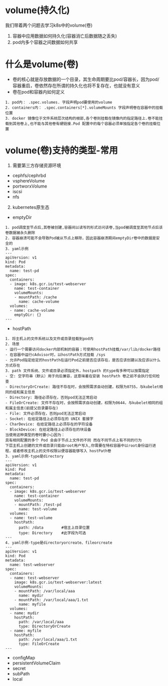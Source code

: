 # volume(持久化)

我们带着两个问题去学习k8s中的volume(卷)
1. 容器中应用数据如何持久化(容器消亡后数据随之丢失)
2. pod内多个容器之间数据如何共享

# 什么是volume(卷)
- 卷的核心就是存放数据的一个目录，其生命周期要比pod/容器长，因为pod/容器重启，卷依然存在所谓的持久化也将不复存在，也就没有意义
- 卷在pod和容器内如何定义
```
1. pod内： .spec.volumes. 字段声明pod要使用的volume
2. containers内： .spec.containers[*].volumeMounts 字段声明卷在容器中的挂载位置
3. docker 镜像位于文件系统层次结构的根部,各个卷则挂载在镜像内的指定路径上.卷不能挂载到其他卷上,也不能与其他卷有硬链接.Pod 配置中的每个容器必须单独指定各个卷的挂载位置
```

# volume(卷)支持的类型-常用

1. 需要第三方存储资源环境
- cephfs/cephrbd
- vsphereVolume
- portworxVolume
- iscsi 
- nfs
2. kubernetes原生态
- emptyDir
```
1. pod调度至节点后,其卷被创建,容器间以读写的形式访问该卷,当pod被调度至其他节点后该卷数据被永久删除
2. 容器崩溃可能不会导致Pod被从节点上移除，因此容器崩溃期间emptyDir卷中的数据是安全的
3. yaml示例
---
apiVersion: v1
kind: Pod
metadata:
  name: test-pd
spec:
  containers:
  - image: k8s.gcr.io/test-webserver
    name: test-container
    volumeMounts:
    - mountPath: /cache
      name: cache-volume
  volumes:
  - name: cache-volume
    emptyDir: {}
---
```
- hostPath
```
1. 将主机上的文件系统以及文件或目录挂载到pod内
2. 场景
- 运行一个需要访问docker内部机制的容器；可使用hostPath挂载/var/lib/docker路径
- 在容器中运行cAdvisor时，以hostPath方式挂载 /sys
- 允许Pod指定给定的hostPath在运行Pod之前是否应该存在，是否应该创建以及应该以什么方式存在
3. path 文件系统、文件或目录必须指定外，hostpath 的type有多种可以按需指定
- 空: 空字符串（默认）用于向后兼容，这意味着在安装 hostPath 卷之前不会执行任何检查
- DirectoryOrCreate: 路径不存在时，会按照需求自动创建，权限为0755，与kubelet相同的组和属主信息
- Directory: 路径必须存在，否则pod无法正常启动
- FileOrCreate: 文件不存在时，会按照需求自动创建，权限为0644，与kubelet相同的组和属主信息(前提父目录要存在)
- File: 文件必须存在，否则pod无法正常启动
- Socket: 在给定路径上必须存在的 UNIX 套接字
- CharDevice: 在给定路径上必须存在的字符设备
- BlockDevice: 在给定路径上必须存在的块设备
当使用这种类型的卷时要小心因为：
具有相同配置的多个 Pod 会由于节点上文件的不同 而在不同节点上有不同的行为
下层主机上创建的文件或目录只能由root用户写入,你需要在特权容器中以root身份运行进程，或者修改主机上的文件权限以便容器能够写入 hostPath卷
3. yaml示例-type是directory
---
apiVersion: v1
kind: Pod
metadata:
  name: test-pd
spec:
  containers:
  - image: k8s.gcr.io/test-webserver
    name: test-container
    volumeMounts:
    - mountPath: /test-pd
      name: test-volume
  volumes:
  - name: test-volume
    hostPath:
      path: /data        #宿主上目录位置
      type: Directory    #此字段为可选
---
4. yaml示例-type是directoryorcreate、fileorcreate
---
apiVersion: v1
kind: Pod
metadata:
  name: test-webserver
spec:
  containers:
  - name: test-webserver
    image: k8s.gcr.io/test-webserver:latest
    volumeMounts:
    - mountPath: /var/local/aaa
      name: mydir
    - mountPath: /var/local/aaa/1.txt
      name: myfile
  volumes:
  - name: mydir
    hostPath:
      path: /var/local/aaa
      type: DirectoryOrCreate
  - name: myfile
    hostPath:
      path: /var/local/aaa/1.txt
      type: FileOrCreate
---
```
- configMap
- persistentVolumeClaim
- secret
- subPath
- local

